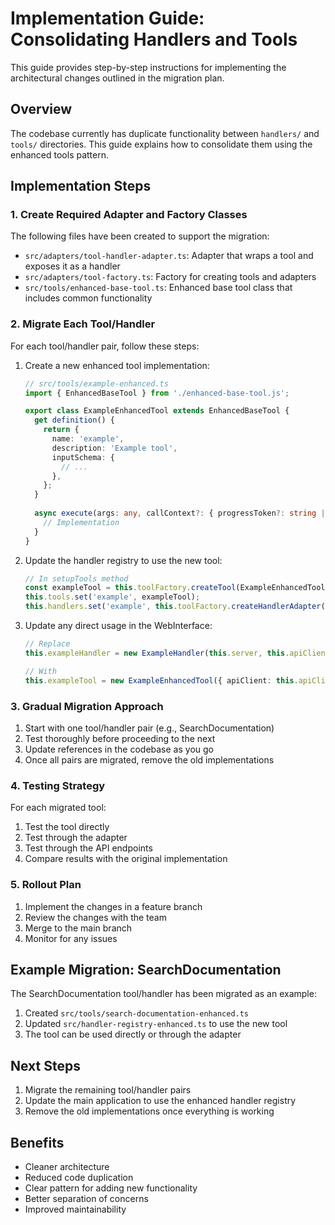 # Implementation Guide: Consolidating Handlers and Tools

This guide provides step-by-step instructions for implementing the architectural changes outlined in the migration plan.

## Overview

The codebase currently has duplicate functionality between `handlers/` and `tools/` directories. This guide explains how to consolidate them using the enhanced tools pattern.

## Implementation Steps

### 1. Create Required Adapter and Factory Classes

The following files have been created to support the migration:

- `src/adapters/tool-handler-adapter.ts`: Adapter that wraps a tool and exposes it as a handler
- `src/adapters/tool-factory.ts`: Factory for creating tools and adapters
- `src/tools/enhanced-base-tool.ts`: Enhanced base tool class that includes common functionality

### 2. Migrate Each Tool/Handler

For each tool/handler pair, follow these steps:

1. Create a new enhanced tool implementation:
   ```typescript
   // src/tools/example-enhanced.ts
   import { EnhancedBaseTool } from './enhanced-base-tool.js';
   
   export class ExampleEnhancedTool extends EnhancedBaseTool {
     get definition() {
       return {
         name: 'example',
         description: 'Example tool',
         inputSchema: {
           // ...
         },
       };
     }
     
     async execute(args: any, callContext?: { progressToken?: string | number, requestId: string | number }) {
       // Implementation
     }
   }
   ```

2. Update the handler registry to use the new tool:
   ```typescript
   // In setupTools method
   const exampleTool = this.toolFactory.createTool(ExampleEnhancedTool, { withApiClient: true });
   this.tools.set('example', exampleTool);
   this.handlers.set('example', this.toolFactory.createHandlerAdapter(exampleTool));
   ```

3. Update any direct usage in the WebInterface:
   ```typescript
   // Replace
   this.exampleHandler = new ExampleHandler(this.server, this.apiClient);
   
   // With
   this.exampleTool = new ExampleEnhancedTool({ apiClient: this.apiClient });
   ```

### 3. Gradual Migration Approach

1. Start with one tool/handler pair (e.g., SearchDocumentation)
2. Test thoroughly before proceeding to the next
3. Update references in the codebase as you go
4. Once all pairs are migrated, remove the old implementations

### 4. Testing Strategy

For each migrated tool:

1. Test the tool directly
2. Test through the adapter
3. Test through the API endpoints
4. Compare results with the original implementation

### 5. Rollout Plan

1. Implement the changes in a feature branch
2. Review the changes with the team
3. Merge to the main branch
4. Monitor for any issues

## Example Migration: SearchDocumentation

The SearchDocumentation tool/handler has been migrated as an example:

1. Created `src/tools/search-documentation-enhanced.ts`
2. Updated `src/handler-registry-enhanced.ts` to use the new tool
3. The tool can be used directly or through the adapter

## Next Steps

1. Migrate the remaining tool/handler pairs
2. Update the main application to use the enhanced handler registry
3. Remove the old implementations once everything is working

## Benefits

- Cleaner architecture
- Reduced code duplication
- Clear pattern for adding new functionality
- Better separation of concerns
- Improved maintainability
